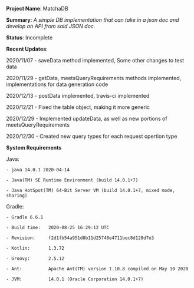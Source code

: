 **Project Name**: MatchaDB

**Summary**: _A simple DB implementation that can take in a json doc and develop an API from said JSON doc._

**Status**: Incomplete

**Recent Updates**:

2020/11/07 - saveData method implemented, Some other changes to test data

2020/11/29 - getData, meetsQueryRequirements methods implemented, implementations 
for data generation code

2020/12/13 - postData implemented, travis-ci implemented

2020/12/21 - Fixed the table object, making it more generic

2020/12/29 - Implemented updateData, as well as new portions of meetsQueryRequirements

2020/12/30 - Created new query types for each request opertion type

**System Requirements**

Java: 

    - java 14.0.1 2020-04-14

    - Java(TM) SE Runtime Environment (build 14.0.1+7)

    - Java HotSpot(TM) 64-Bit Server VM (build 14.0.1+7, mixed mode, sharing)

Gradle:

    - Gradle 6.6.1

    - Build time:   2020-08-25 16:29:12 UTC

    - Revision:     f2d1fb54a951d8b11d25748e4711bec8d128d7e3

    - Kotlin:       1.3.72

    - Groovy:       2.5.12

    - Ant:          Apache Ant(TM) version 1.10.8 compiled on May 10 2020

    - JVM:          14.0.1 (Oracle Corporation 14.0.1+7)